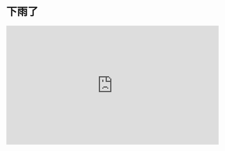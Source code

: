 <h1>下雨了</h1>

<iframe width="560" height="315" src="https://www.youtube.com/embed/lvo2AsdzHKc" frameborder="0" allow="accelerometer; autoplay; encrypted-media; gyroscope; picture-in-picture" allowfullscreen></iframe>
